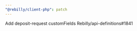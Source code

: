 ```yaml
---
"@rebilly/client-php": patch
---
```


Add deposit-request customFields Rebilly/api-definitions#1841
